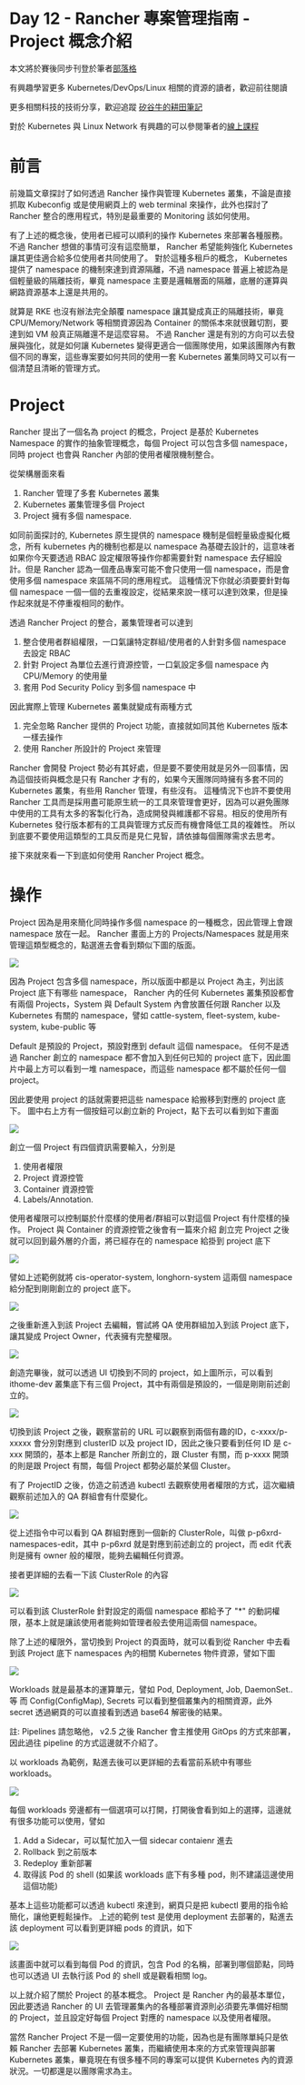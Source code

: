 Day 12 - Rancher 專案管理指南 - Project 概念介紹
============================================

本文將於賽後同步刊登於筆者[部落格](https://hwchiu.com/)

有興趣學習更多 Kubernetes/DevOps/Linux 相關的資源的讀者，歡迎前往閱讀

更多相關科技的技術分享，歡迎追蹤 [矽谷牛的耕田筆記](https://www.facebook.com/technologynoteniu)

對於 Kubernetes 與 Linux Network 有興趣的可以參閱筆者的[線上課程](https://course.hwchiu.com/)

# 前言
前幾篇文章探討了如何透過 Rancher 操作與管理 Kubernetes 叢集，不論是直接抓取 Kubeconfig 或是使用網頁上的 web terminal 來操作，此外也探討了 Rancher 整合的應用程式，特別是最重要的 Monitoring 該如何使用。

有了上述的概念後，使用者已經可以順利的操作 Kubernetes 來部署各種服務。
不過 Rancher 想做的事情可沒有這麼簡單， Rancher 希望能夠強化 Kubernetes 讓其更佳適合給多位使用者共同使用了。
對於這種多租戶的概念， Kubernetes 提供了 namespace 的機制來達到資源隔離，不過 namespace 普遍上被認為是個輕量級的隔離技術，畢竟 namespace 主要是邏輯層面的隔離，底層的運算與網路資源基本上還是共用的。

就算是 RKE 也沒有辦法完全顛覆 namespace 讓其變成真正的隔離技術，畢竟 CPU/Memory/Network 等相關資源因為 Container 的關係本來就很難切割，要達到如 VM 般真正隔離還不是這麼容易。
不過 Rancher 還是有別的方向可以去發展與強化，就是如何讓 Kubernetes 變得更適合一個團隊使用，如果該團隊內有數個不同的專案，這些專案要如何共同的使用一套 Kubernetes 叢集同時又可以有一個清楚且清晰的管理方式。

# Project
Rancher 提出了一個名為 project 的概念，Project 是基於 Kubernetes Namespace 的實作的抽象管理概念，每個 Project 可以包含多個 namespace，同時 project 也會與 Rancher 內部的使用者權限機制整合。

從架構層面來看
1. Rancher 管理了多套 Kubernetes 叢集
2. Kubernetes 叢集管理多個 Project
3. Project 擁有多個 namespace.

如同前面探討的, Kubernetes 原生提供的 namespace 機制是個輕量級虛擬化概念，所有 kubernetes 內的機制也都是以 namespace 為基礎去設計的，這意味者如果你今天要透過 RBAC 設定權限等操作你都需要針對 namespace 去仔細設計。但是 Rancher 認為一個產品專案可能不會只使用一個 namespace，而是會使用多個 namespace 來區隔不同的應用程式。
這種情況下你就必須要要針對每個 namespace 一個一個的去重複設定，從結果來說一樣可以達到效果，但是操作起來就是不停重複相同的動作。

透過 Rancher Project 的整合，叢集管理者可以達到
1. 整合使用者群組權限，一口氣讓特定群組/使用者的人針對多個 namespace 去設定 RBAC
2. 針對 Project 為單位去進行資源控管，一口氣設定多個 namespace 內 CPU/Memory 的使用量
3. 套用 Pod Security Policy 到多個 namespace 中

因此實際上管理 Kubernetes 叢集就變成有兩種方式
1. 完全忽略 Rancher 提供的 Project 功能，直接就如同其他 Kubernetes 版本一樣去操作
2. 使用 Rancher 所設計的 Project 來管理

Rancher 會開發 Project 勢必有其好處，但是要不要使用就是另外一回事情，因為這個技術與概念是只有 Rancher 才有的，如果今天團隊同時擁有多套不同的 Kubernetes 叢集，有些用 Rancher 管理，有些沒有。
這種情況下也許不要使用 Rancher 工具而是採用盡可能原生統一的工具來管理會更好，因為可以避免團隊中使用的工具有太多的客製化行為，造成開發與維護都不容易。相反的使用所有 Kubernetes 發行版本都有的工具與管理方式反而有機會降低工具的複雜性。
所以到底要不要使用這類型的工具反而是見仁見智，請依據每個團隊需求去思考。

接下來就來看一下到底如何使用 Rancher Project 概念。

# 操作
Project 因為是用來簡化同時操作多個 namespace 的一種概念，因此管理上會跟 namespace 放在一起。
Rancher 畫面上方的 Projects/Namespaces 就是用來管理這類型概念的，點選進去會看到類似下圖的版面。

![](https://i.imgur.com/UICDWE8.png)

因為 Project 包含多個 namespace，所以版面中都是以 Project 為主，列出該 Project 底下有哪些 namespace，
Rancher 內的任何 Kubernetes 叢集預設都會有兩個 Projects，System 與 Default
System 內會放置任何跟 Rancher 以及 Kubernetes 有關的 namespace，譬如 cattle-system, fleet-system, kube-system, kube-public 等

Default 是預設的 Project，預設對應到 default 這個 namespace。
任何不是透過 Rancher 創立的 namespace 都不會加入到任何已知的 project 底下，因此圖片中最上方可以看到一堆 namespace，而這些 namespace 都不屬於任何一個 project。

因此要使用 project 的話就需要把這些 namespace 給搬移到對應的 project 底下。
圖中右上方有一個按鈕可以創立新的 Project，點下去可以看到如下畫面

![](https://i.imgur.com/ydCM1So.png)

創立一個 Project 有四個資訊需要輸入，分別是
1. 使用者權限
2. Project 資源控管
3. Container 資源控管
4. Labels/Annotation.

使用者權限可以控制屬於什麼樣的使用者/群組可以對這個 Project 有什麼樣的操作。
Project 與 Container 的資源控管之後會有一篇來介紹
創立完 Project 之後就可以回到最外層的介面，將已經存在的 namespace 給掛到 project 底下

![](https://i.imgur.com/Yz8IOeR.png)

譬如上述範例就將 cis-operator-system, longhorn-system 這兩個 namespace 給分配到剛剛創立的 project 底下。

![](https://i.imgur.com/XZdJPCI.png)

之後重新進入到該 Project 去編輯，嘗試將 QA 使用群組加入到該 Project 底下，讓其變成 Project Owner，代表擁有完整權限。

![](https://i.imgur.com/7k81z5q.png)

創造完畢後，就可以透過 UI 切換到不同的 project，如上圖所示，可以看到 ithome-dev 叢集底下有三個 Project，其中有兩個是預設的，一個是剛剛前述創立的。

![](https://i.imgur.com/3nrmPQM.png)

切換到該 Project 之後，觀察當前的 URL 可以觀察到兩個有趣的ID，c-xxxx/p-xxxxx 會分別對應到 clusterID 以及 project ID，因此之後只要看到任何 ID 是 c-xxx 開頭的，基本上都是 Rancher 所創立的，跟 Cluster 有關，而 p-xxxx 開頭的則是跟 Project 有關，每個 Project 都勢必屬於某個 Cluster。

有了 ProjectID 之後，仿造之前透過 kubectl 去觀察使用者權限的方式，這次繼續觀察前述加入的 QA 群組會有什麼變化。

![](https://i.imgur.com/SrZBa1F.png)

從上述指令中可以看到 QA 群組對應到一個新的 ClusterRole，叫做 p-p6xrd-namespaces-edit，其中 p-p6xrd 就是對應到前述創立的 project，而 edit 代表則是擁有 owner 般的權限，能夠去編輯任何資源。

接者更詳細的去看一下該 ClusterRole 的內容

![](https://i.imgur.com/PDuNUwr.png)

可以看到該 ClusterRole 針對設定的兩個 namespace 都給予了 "*" 的動詞權限，基本上就是讓該使用者能夠如管理者般去使用這兩個 namespace。


除了上述的權限外，當切換到 Project 的頁面時，就可以看到從 Rancher 中去看到該 Project 底下 namespaces 內的相關 Kubernetes 物件資源，譬如下圖

![](https://i.imgur.com/b406bS0.png)

Workloads 就是最基本的運算單元，譬如 Pod, Deployment, Job, DaemonSet..等
而 Config(ConfigMap), Secrets 可以看到整個叢集內的相關資源，此外 secret 透過網頁的可以直接看到透過 base64 解密後的結果。

註: Pipelines 請忽略他， v2.5 之後 Rancher 會主推使用 GitOps 的方式來部署，因此過往 pipeline 的方式這邊就不介紹了。

以 workloads 為範例，點進去後可以更詳細的去看當前系統中有哪些 workloads。

![](https://i.imgur.com/g5QcsvM.png)

每個 workloads 旁邊都有一個選項可以打開，打開後會看到如上的選擇，這邊就有很多功能可以使用，譬如
1. Add a Sidecar，可以幫忙加入一個 sidecar contaienr 進去
2. Rollback 到之前版本
3. Redeploy 重新部署
4. 取得該 Pod 的 shell (如果該 workloads 底下有多種 pod，則不建議這邊使用這個功能)

基本上這些功能都可以透過 kubectl 來達到，網頁只是把 kubectl 要用的指令給簡化，讓他更輕鬆操作。
上述的範例 test 是使用 deployment 去部署的，點進去該 deployment 可以看到更詳細 pods 的資訊，如下

![](https://i.imgur.com/b0BWhyM.png)

該畫面中就可以看到每個 Pod 的資訊，包含 Pod 的名稱，部署到哪個節點，同時也可以透過 UI 去執行該 Pod 的 shell 或是觀看相關 log。

以上就介紹了關於 Project 的基本概念。 Project 是 Rancher 內的最基本單位，因此要透過 Rancher 的 UI 去管理叢集內的各種部署資源則必須要先準備好相關的 Project，並且設定好每個 Project 對應的 namespace 以及使用者權限。

當然 Rancher Project 不是一個一定要使用的功能，因為也是有團隊單純只是依賴 Rancher 去部署 Kubernetes 叢集，而繼續使用本來的方式來管理與部署 Kubernetes 叢集，畢竟現在有很多種不同的專案可以提供 Kubernetes 內的資源狀況。一切都還是以團隊需求為主。
